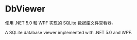 # DbViewer

使用 .NET 5.0 和 WPF 实现的 SQLite 数据库文件查看器。

A SQLite database viewer implemented with .NET 5.0 and WPF.
